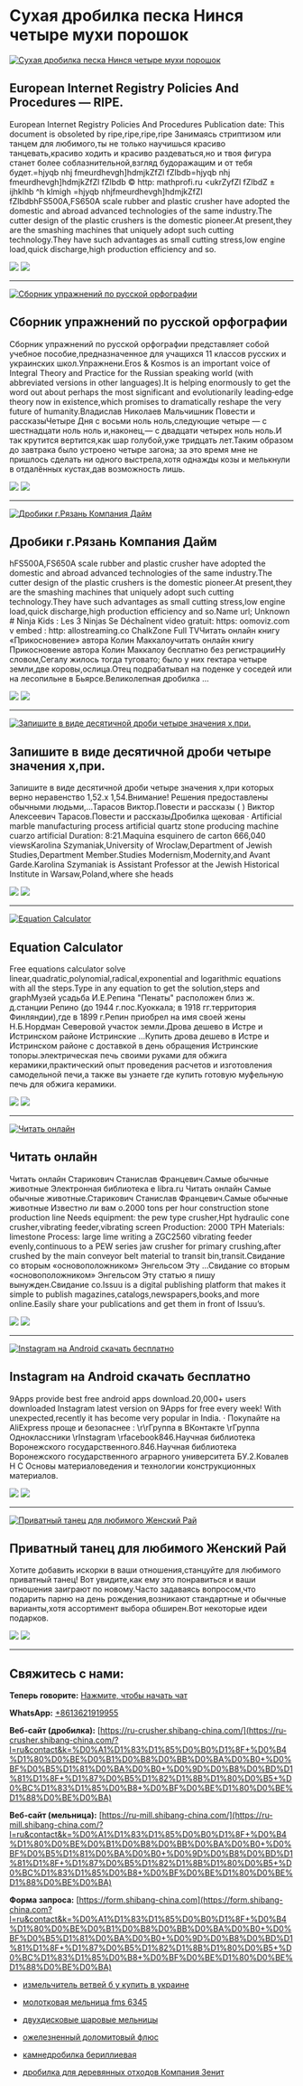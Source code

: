 # Сухая дробилка песка Нинся четыре мухи порошок

<a href="https://swt.shibang-china.com/?l=ru&img&k=%D0%A1%D1%83%D1%85%D0%B0%D1%8F+%D0%B4%D1%80%D0%BE%D0%B1%D0%B8%D0%BB%D0%BA%D0%B0+%D0%BF%D0%B5%D1%81%D0%BA%D0%B0+%D0%9D%D0%B8%D0%BD%D1%81%D1%8F+%D1%87%D0%B5%D1%82%D1%8B%D1%80%D0%B5+%D0%BC%D1%83%D1%85%D0%B8+%D0%BF%D0%BE%D1%80%D0%BE%D1%88%D0%BE%D0%BA" target="_blank">![Сухая дробилка песка Нинся четыре мухи порошок](http://static.shibang-china.com/all-800x300/242.jpg)</a>

## European Internet Registry Policies And Procedures — RIPE.
European Internet Registry Policies And Procedures Publication date: This document is obsoleted by ripe,ripe,ripe,ripe Занимаясь стриптизом или танцем для любимого,ты не только научишься красиво танцевать,красиво ходить и красиво раздеваться,но и твоя фигура станет более соблазнительной,взгляд будоражащим и от тебя будет.=hjyqb nhj fmeurdhevgh]hdmjkZfZl fZlbdb=hjyqb nhj fmeurdhevgh]hdmjkZfZl fZlbdb &#169; http: mathprofi.ru &lt;ukrZyfZl fZlbdZ &#177; ijhklhb ^h klmigh =hjyqb nhjfmeurdhevgh]hdmjkZfZl fZlbdbhFS500A,FS650A scale rubber and plastic crusher have adopted the domestic and abroad advanced technologies of the same industry.The cutter design of the plastic crushers is the domestic pioneer.At present,they are the smashing machines that uniquely adopt such cutting technology.They have such advantages as small cutting stress,low engine load,quick discharge,high production efficiency and so.


<a href="https://whatsapp.shibangsoft.com/WhatsApp.php" target="_blank" title="WhatsApp">![](http://static.shibang-china.com/icon/whatsapp.png)</a> <a href="https://swt.shibang-china.com/?l=ru&icon&k=%D0%A1%D1%83%D1%85%D0%B0%D1%8F+%D0%B4%D1%80%D0%BE%D0%B1%D0%B8%D0%BB%D0%BA%D0%B0+%D0%BF%D0%B5%D1%81%D0%BA%D0%B0+%D0%9D%D0%B8%D0%BD%D1%81%D1%8F+%D1%87%D0%B5%D1%82%D1%8B%D1%80%D0%B5+%D0%BC%D1%83%D1%85%D0%B8+%D0%BF%D0%BE%D1%80%D0%BE%D1%88%D0%BE%D0%BA" target="_blank">![](http://static.shibang-china.com/icon/chat-ru.png)</a>

---

<a href="https://swt.shibang-china.com/?l=ru&img&k=%D0%A1%D1%83%D1%85%D0%B0%D1%8F+%D0%B4%D1%80%D0%BE%D0%B1%D0%B8%D0%BB%D0%BA%D0%B0+%D0%BF%D0%B5%D1%81%D0%BA%D0%B0+%D0%9D%D0%B8%D0%BD%D1%81%D1%8F+%D1%87%D0%B5%D1%82%D1%8B%D1%80%D0%B5+%D0%BC%D1%83%D1%85%D0%B8+%D0%BF%D0%BE%D1%80%D0%BE%D1%88%D0%BE%D0%BA" target="_blank">![Сборник упражнений по русской орфографии](http://static.shibang-china.com/all-800x300/1133.jpg)</a>

## Сборник упражнений по русской орфографии
Сборник упражнений по русской орфографии представляет собой учебное пособие,предназначенное для учащихся 11 классов русских и украинских школ.Упражнени.Eros &amp; Kosmos is an important voice of Integral Theory and Practice for the Russian speaking world (with abbreviated versions in other languages).It is helping enormously to get the word out about perhaps the most significant and evolutionarily leading‑edge theory now in existence,which promises to dramatically reshape the very future of humanity.Владислав Николаев Мальчишник Повести и рассказыЧетыре Дня с восьми ноль ноль,следующие четыре — с шестнадцати ноль ноль и,наконец,— с двадцати четырех ноль ноль.И так крутится вертится,как шар голубой,уже тридцать лет.Таким образом до завтрака было устроено четыре загона; за это время мне не пришлось сделать ни одного выстрела,хотя однажды козы и мелькнули в отдалённых кустах,дав возможность лишь.


<a href="https://whatsapp.shibangsoft.com/WhatsApp.php" target="_blank" title="WhatsApp">![](http://static.shibang-china.com/icon/whatsapp.png)</a> <a href="https://swt.shibang-china.com/?l=ru&icon&k=%D0%A1%D1%83%D1%85%D0%B0%D1%8F+%D0%B4%D1%80%D0%BE%D0%B1%D0%B8%D0%BB%D0%BA%D0%B0+%D0%BF%D0%B5%D1%81%D0%BA%D0%B0+%D0%9D%D0%B8%D0%BD%D1%81%D1%8F+%D1%87%D0%B5%D1%82%D1%8B%D1%80%D0%B5+%D0%BC%D1%83%D1%85%D0%B8+%D0%BF%D0%BE%D1%80%D0%BE%D1%88%D0%BE%D0%BA" target="_blank">![](http://static.shibang-china.com/icon/chat-ru.png)</a>

---

<a href="https://swt.shibang-china.com/?l=ru&img&k=%D0%A1%D1%83%D1%85%D0%B0%D1%8F+%D0%B4%D1%80%D0%BE%D0%B1%D0%B8%D0%BB%D0%BA%D0%B0+%D0%BF%D0%B5%D1%81%D0%BA%D0%B0+%D0%9D%D0%B8%D0%BD%D1%81%D1%8F+%D1%87%D0%B5%D1%82%D1%8B%D1%80%D0%B5+%D0%BC%D1%83%D1%85%D0%B8+%D0%BF%D0%BE%D1%80%D0%BE%D1%88%D0%BE%D0%BA" target="_blank">![Дробики г.Рязань Компания Дайм](http://static.shibang-china.com/all-800x300/1070.jpg)</a>

## Дробики г.Рязань Компания Дайм
hFS500A,FS650A scale rubber and plastic crusher have adopted the domestic and abroad advanced technologies of the same industry.The cutter design of the plastic crushers is the domestic pioneer.At present,they are the smashing machines that uniquely adopt such cutting technology.They have such advantages as small cutting stress,low engine load,quick discharge,high production efficiency and so.Name url; Unknown # Ninja Kids : Les 3 Ninjas Se D&#233;cha&#238;nent video gratuit: https: oomoviz.com v embed : http: allostreaming.co ChalkZone Full TVЧитать онлайн книгу &#171;Прикосновение&#187; автора Колин Маккалоучитать онлайн книгу Прикосновение автора Колин Маккалоу бесплатно без регистрацииНу словом,Сегалу жилось тогда туговато; было у них гектара четыре земли,две коровы,ослица.Отец подрабатывал на поденке у соседей или на лесопильне в Бьярсе.Великолепная дробилка …


<a href="https://whatsapp.shibangsoft.com/WhatsApp.php" target="_blank" title="WhatsApp">![](http://static.shibang-china.com/icon/whatsapp.png)</a> <a href="https://swt.shibang-china.com/?l=ru&icon&k=%D0%A1%D1%83%D1%85%D0%B0%D1%8F+%D0%B4%D1%80%D0%BE%D0%B1%D0%B8%D0%BB%D0%BA%D0%B0+%D0%BF%D0%B5%D1%81%D0%BA%D0%B0+%D0%9D%D0%B8%D0%BD%D1%81%D1%8F+%D1%87%D0%B5%D1%82%D1%8B%D1%80%D0%B5+%D0%BC%D1%83%D1%85%D0%B8+%D0%BF%D0%BE%D1%80%D0%BE%D1%88%D0%BE%D0%BA" target="_blank">![](http://static.shibang-china.com/icon/chat-ru.png)</a>

---

<a href="https://swt.shibang-china.com/?l=ru&img&k=%D0%A1%D1%83%D1%85%D0%B0%D1%8F+%D0%B4%D1%80%D0%BE%D0%B1%D0%B8%D0%BB%D0%BA%D0%B0+%D0%BF%D0%B5%D1%81%D0%BA%D0%B0+%D0%9D%D0%B8%D0%BD%D1%81%D1%8F+%D1%87%D0%B5%D1%82%D1%8B%D1%80%D0%B5+%D0%BC%D1%83%D1%85%D0%B8+%D0%BF%D0%BE%D1%80%D0%BE%D1%88%D0%BE%D0%BA" target="_blank">![Запишите в виде десятичной дроби четыре значения х,при.](http://static.shibang-china.com/all-800x300/1254.jpg)</a>

## Запишите в виде десятичной дроби четыре значения х,при.
Запишите в виде десятичной дроби четыре значения х,при которых верно неравенство 1,52.x 1,54.Внимание! Решения предоставлены обычными людьми,…Тарасов Виктор.Повести и рассказы ( ) Виктор Алексеевич Тарасов.Повести и рассказыДробилка щековая&nbsp;&#0183;&#32;Artificial marble manufacturing process artificial quartz stone producing machine cuarzo artificial Duration: 8:21.Maquina esquinero de carton 666,040 viewsKarolina Szymaniak,University of Wroclaw,Department of Jewish Studies,Department Member.Studies Modernism,Modernity,and Avant Garde.Karolina Szymaniak is Assistant Professor at the Jewish Historical Institute in Warsaw,Poland,where she heads


<a href="https://whatsapp.shibangsoft.com/WhatsApp.php" target="_blank" title="WhatsApp">![](http://static.shibang-china.com/icon/whatsapp.png)</a> <a href="https://swt.shibang-china.com/?l=ru&icon&k=%D0%A1%D1%83%D1%85%D0%B0%D1%8F+%D0%B4%D1%80%D0%BE%D0%B1%D0%B8%D0%BB%D0%BA%D0%B0+%D0%BF%D0%B5%D1%81%D0%BA%D0%B0+%D0%9D%D0%B8%D0%BD%D1%81%D1%8F+%D1%87%D0%B5%D1%82%D1%8B%D1%80%D0%B5+%D0%BC%D1%83%D1%85%D0%B8+%D0%BF%D0%BE%D1%80%D0%BE%D1%88%D0%BE%D0%BA" target="_blank">![](http://static.shibang-china.com/icon/chat-ru.png)</a>

---

<a href="https://swt.shibang-china.com/?l=ru&img&k=%D0%A1%D1%83%D1%85%D0%B0%D1%8F+%D0%B4%D1%80%D0%BE%D0%B1%D0%B8%D0%BB%D0%BA%D0%B0+%D0%BF%D0%B5%D1%81%D0%BA%D0%B0+%D0%9D%D0%B8%D0%BD%D1%81%D1%8F+%D1%87%D0%B5%D1%82%D1%8B%D1%80%D0%B5+%D0%BC%D1%83%D1%85%D0%B8+%D0%BF%D0%BE%D1%80%D0%BE%D1%88%D0%BE%D0%BA" target="_blank">![Equation Calculator](http://static.shibang-china.com/all-800x300/497.jpg)</a>

## Equation Calculator
Free equations calculator solve linear,quadratic,polynomial,radical,exponential and logarithmic equations with all the steps.Type in any equation to get the solution,steps and graphМузей усадьба И.Е.Репина &quot;Пенаты&quot; расположен близ ж. д.станции Репино (до 1944 г.пос.Куоккала; в 1918 гг.территория Финляндии),где в 1899 г.Репин приобрел на имя своей жены Н.Б.Нордман Северовой участок земли.Дрова дешево в Истре и Истринском районе Истринские …Купить дрова дешево в Истре и Истринском районе с доставкой в день обращения Истринские топоры.электрическая печь своими руками для обжига керамики,практический опыт проведения расчетов и изготовления самодельной печи,а также вы узнаете где купить готовую муфельную печь для обжига керамики.


<a href="https://whatsapp.shibangsoft.com/WhatsApp.php" target="_blank" title="WhatsApp">![](http://static.shibang-china.com/icon/whatsapp.png)</a> <a href="https://swt.shibang-china.com/?l=ru&icon&k=%D0%A1%D1%83%D1%85%D0%B0%D1%8F+%D0%B4%D1%80%D0%BE%D0%B1%D0%B8%D0%BB%D0%BA%D0%B0+%D0%BF%D0%B5%D1%81%D0%BA%D0%B0+%D0%9D%D0%B8%D0%BD%D1%81%D1%8F+%D1%87%D0%B5%D1%82%D1%8B%D1%80%D0%B5+%D0%BC%D1%83%D1%85%D0%B8+%D0%BF%D0%BE%D1%80%D0%BE%D1%88%D0%BE%D0%BA" target="_blank">![](http://static.shibang-china.com/icon/chat-ru.png)</a>

---

<a href="https://swt.shibang-china.com/?l=ru&img&k=%D0%A1%D1%83%D1%85%D0%B0%D1%8F+%D0%B4%D1%80%D0%BE%D0%B1%D0%B8%D0%BB%D0%BA%D0%B0+%D0%BF%D0%B5%D1%81%D0%BA%D0%B0+%D0%9D%D0%B8%D0%BD%D1%81%D1%8F+%D1%87%D0%B5%D1%82%D1%8B%D1%80%D0%B5+%D0%BC%D1%83%D1%85%D0%B8+%D0%BF%D0%BE%D1%80%D0%BE%D1%88%D0%BE%D0%BA" target="_blank">![Читать онлайн](http://static.shibang-china.com/all-800x300/1287.jpg)</a>

## Читать онлайн
Читать онлайн Старикович Станислав Францевич.Самые обычные животные Электронная библиотека e libra.ru Читать онлайн Самые обычные животные.Старикович Станислав Францевич.Самые обычные животные Известно ли вам о.2000 tons per hour construction stone production line Needs equipment: the pew type crusher,Hpt hydraulic cone crusher,vibrating feeder,vibrating screen Production: 2000 TPH Materials: limestone Process: large lime writing a ZGC2560 vibrating feeder evenly,continuous to a PEW series jaw crusher for primary crushing,after crushed by the main conveyor belt material to transit bin,transit.Свидание со вторым &#171;основоположником&#187; Энгельсом Эту …Свидание со вторым &#171;основоположником&#187; Энгельсом Эту статью я пишу вынужден.Свидание со.Issuu is a digital publishing platform that makes it simple to publish magazines,catalogs,newspapers,books,and more online.Easily share your publications and get them in front of Issuu’s.


<a href="https://whatsapp.shibangsoft.com/WhatsApp.php" target="_blank" title="WhatsApp">![](http://static.shibang-china.com/icon/whatsapp.png)</a> <a href="https://swt.shibang-china.com/?l=ru&icon&k=%D0%A1%D1%83%D1%85%D0%B0%D1%8F+%D0%B4%D1%80%D0%BE%D0%B1%D0%B8%D0%BB%D0%BA%D0%B0+%D0%BF%D0%B5%D1%81%D0%BA%D0%B0+%D0%9D%D0%B8%D0%BD%D1%81%D1%8F+%D1%87%D0%B5%D1%82%D1%8B%D1%80%D0%B5+%D0%BC%D1%83%D1%85%D0%B8+%D0%BF%D0%BE%D1%80%D0%BE%D1%88%D0%BE%D0%BA" target="_blank">![](http://static.shibang-china.com/icon/chat-ru.png)</a>

---

<a href="https://swt.shibang-china.com/?l=ru&img&k=%D0%A1%D1%83%D1%85%D0%B0%D1%8F+%D0%B4%D1%80%D0%BE%D0%B1%D0%B8%D0%BB%D0%BA%D0%B0+%D0%BF%D0%B5%D1%81%D0%BA%D0%B0+%D0%9D%D0%B8%D0%BD%D1%81%D1%8F+%D1%87%D0%B5%D1%82%D1%8B%D1%80%D0%B5+%D0%BC%D1%83%D1%85%D0%B8+%D0%BF%D0%BE%D1%80%D0%BE%D1%88%D0%BE%D0%BA" target="_blank">![Instagram на Android скачать бесплатно](http://static.shibang-china.com/all-800x300/1361.jpg)</a>

## Instagram на Android скачать бесплатно
9Apps provide best free android apps download.20,000+ users downloaded Instagram latest version on 9Apps for free every week! With unexpected,recently it has become very popular in India.&nbsp;&#0183;&#32;Покупайте на AliExpress проще и безопаснее : \r\rГруппа в ВКонтакте \rГруппа Одноклассники \rInstagram \rfacebook846.Научная библиотека Воронежского государственного.846.Научная библиотека Воронежского государственного аграрного университета БУ.2.Ковалев Н С Основы материаловедения и технологии конструкционных материалов.


<a href="https://whatsapp.shibangsoft.com/WhatsApp.php" target="_blank" title="WhatsApp">![](http://static.shibang-china.com/icon/whatsapp.png)</a> <a href="https://swt.shibang-china.com/?l=ru&icon&k=%D0%A1%D1%83%D1%85%D0%B0%D1%8F+%D0%B4%D1%80%D0%BE%D0%B1%D0%B8%D0%BB%D0%BA%D0%B0+%D0%BF%D0%B5%D1%81%D0%BA%D0%B0+%D0%9D%D0%B8%D0%BD%D1%81%D1%8F+%D1%87%D0%B5%D1%82%D1%8B%D1%80%D0%B5+%D0%BC%D1%83%D1%85%D0%B8+%D0%BF%D0%BE%D1%80%D0%BE%D1%88%D0%BE%D0%BA" target="_blank">![](http://static.shibang-china.com/icon/chat-ru.png)</a>

---

<a href="https://swt.shibang-china.com/?l=ru&img&k=%D0%A1%D1%83%D1%85%D0%B0%D1%8F+%D0%B4%D1%80%D0%BE%D0%B1%D0%B8%D0%BB%D0%BA%D0%B0+%D0%BF%D0%B5%D1%81%D0%BA%D0%B0+%D0%9D%D0%B8%D0%BD%D1%81%D1%8F+%D1%87%D0%B5%D1%82%D1%8B%D1%80%D0%B5+%D0%BC%D1%83%D1%85%D0%B8+%D0%BF%D0%BE%D1%80%D0%BE%D1%88%D0%BE%D0%BA" target="_blank">![Приватный танец для любимого Женский Рай](http://static.shibang-china.com/all-800x300/730.jpg)</a>

## Приватный танец для любимого Женский Рай
Хотите добавить искорки в ваши отношения,станцуйте для любимого приватный танец! Вот увидите,как ему это понравиться и ваши отношения заиграют по новому.Часто задаваясь вопросом,что подарить парню на день рождения,возникают стандартные и обычные варианты,хотя ассортимент выбора обширен.Вот некоторые идеи подарков.

<a href="https://whatsapp.shibangsoft.com/WhatsApp.php" target="_blank" title="WhatsApp">![](http://static.shibang-china.com/icon/whatsapp.png)</a> <a href="https://swt.shibang-china.com/?l=ru&icon&k=%D0%A1%D1%83%D1%85%D0%B0%D1%8F+%D0%B4%D1%80%D0%BE%D0%B1%D0%B8%D0%BB%D0%BA%D0%B0+%D0%BF%D0%B5%D1%81%D0%BA%D0%B0+%D0%9D%D0%B8%D0%BD%D1%81%D1%8F+%D1%87%D0%B5%D1%82%D1%8B%D1%80%D0%B5+%D0%BC%D1%83%D1%85%D0%B8+%D0%BF%D0%BE%D1%80%D0%BE%D1%88%D0%BE%D0%BA" target="_blank">![](http://static.shibang-china.com/icon/chat-ru.png)</a>

---
## Свяжитесь с нами:

**Теперь говорите:** [Нажмите, чтобы начать чат](https://swt.shibang-china.com?l=ru&contact&k=%D0%A1%D1%83%D1%85%D0%B0%D1%8F+%D0%B4%D1%80%D0%BE%D0%B1%D0%B8%D0%BB%D0%BA%D0%B0+%D0%BF%D0%B5%D1%81%D0%BA%D0%B0+%D0%9D%D0%B8%D0%BD%D1%81%D1%8F+%D1%87%D0%B5%D1%82%D1%8B%D1%80%D0%B5+%D0%BC%D1%83%D1%85%D0%B8+%D0%BF%D0%BE%D1%80%D0%BE%D1%88%D0%BE%D0%BA)

**WhatsApp:**  [+8613621919955](https://whatsapp.shibangsoft.com/WhatsApp.php)

**Веб-сайт (дробилка):** [https://ru-crusher.shibang-china.com/](https://ru-crusher.shibang-china.com/?l=ru&contact&k=%D0%A1%D1%83%D1%85%D0%B0%D1%8F+%D0%B4%D1%80%D0%BE%D0%B1%D0%B8%D0%BB%D0%BA%D0%B0+%D0%BF%D0%B5%D1%81%D0%BA%D0%B0+%D0%9D%D0%B8%D0%BD%D1%81%D1%8F+%D1%87%D0%B5%D1%82%D1%8B%D1%80%D0%B5+%D0%BC%D1%83%D1%85%D0%B8+%D0%BF%D0%BE%D1%80%D0%BE%D1%88%D0%BE%D0%BA)

**Веб-сайт (мельница):** [https://ru-mill.shibang-china.com/](https://ru-mill.shibang-china.com/?l=ru&contact&k=%D0%A1%D1%83%D1%85%D0%B0%D1%8F+%D0%B4%D1%80%D0%BE%D0%B1%D0%B8%D0%BB%D0%BA%D0%B0+%D0%BF%D0%B5%D1%81%D0%BA%D0%B0+%D0%9D%D0%B8%D0%BD%D1%81%D1%8F+%D1%87%D0%B5%D1%82%D1%8B%D1%80%D0%B5+%D0%BC%D1%83%D1%85%D0%B8+%D0%BF%D0%BE%D1%80%D0%BE%D1%88%D0%BE%D0%BA)

**Форма запроса:** [https://form.shibang-china.com](https://form.shibang-china.com?l=ru&contact&k=%D0%A1%D1%83%D1%85%D0%B0%D1%8F+%D0%B4%D1%80%D0%BE%D0%B1%D0%B8%D0%BB%D0%BA%D0%B0+%D0%BF%D0%B5%D1%81%D0%BA%D0%B0+%D0%9D%D0%B8%D0%BD%D1%81%D1%8F+%D1%87%D0%B5%D1%82%D1%8B%D1%80%D0%B5+%D0%BC%D1%83%D1%85%D0%B8+%D0%BF%D0%BE%D1%80%D0%BE%D1%88%D0%BE%D0%BA)

* [измельчитель ветвей б у купить в украине](../107/%D0%B8%D0%B7%D0%BC%D0%B5%D0%BB%D1%8C%D1%87%D0%B8%D1%82%D0%B5%D0%BB%D1%8C%20%D0%B2%D0%B5%D1%82%D0%B2%D0%B5%D0%B9%20%D0%B1%20%D1%83%20%D0%BA%D1%83%D0%BF%D0%B8%D1%82%D1%8C%20%D0%B2%20%D1%83%D0%BA%D1%80%D0%B0%D0%B8%D0%BD%D0%B5.md)

* [молотковая мельница fms 6345](../117/%D0%BC%D0%BE%D0%BB%D0%BE%D1%82%D0%BA%D0%BE%D0%B2%D0%B0%D1%8F%20%D0%BC%D0%B5%D0%BB%D1%8C%D0%BD%D0%B8%D1%86%D0%B0%20fms%206345.md)

* [двухдисковые шаровые мельницы](../118/%D0%B4%D0%B2%D1%83%D1%85%D0%B4%D0%B8%D1%81%D0%BA%D0%BE%D0%B2%D1%8B%D0%B5%20%D1%88%D0%B0%D1%80%D0%BE%D0%B2%D1%8B%D0%B5%20%D0%BC%D0%B5%D0%BB%D1%8C%D0%BD%D0%B8%D1%86%D1%8B.md)

* [ожелезненный доломитовый флюс](../112/%D0%BE%D0%B6%D0%B5%D0%BB%D0%B5%D0%B7%D0%BD%D0%B5%D0%BD%D0%BD%D1%8B%D0%B9%20%D0%B4%D0%BE%D0%BB%D0%BE%D0%BC%D0%B8%D1%82%D0%BE%D0%B2%D1%8B%D0%B9%20%D1%84%D0%BB%D1%8E%D1%81.md)

* [камнедробилка бериллиевая](../119/%D0%BA%D0%B0%D0%BC%D0%BD%D0%B5%D0%B4%D1%80%D0%BE%D0%B1%D0%B8%D0%BB%D0%BA%D0%B0%20%D0%B1%D0%B5%D1%80%D0%B8%D0%BB%D0%BB%D0%B8%D0%B5%D0%B2%D0%B0%D1%8F.md)

* [дробилка для деревянных отходов Компания Зенит](../111/%D0%B4%D1%80%D0%BE%D0%B1%D0%B8%D0%BB%D0%BA%D0%B0%20%D0%B4%D0%BB%D1%8F%20%D0%B4%D0%B5%D1%80%D0%B5%D0%B2%D1%8F%D0%BD%D0%BD%D1%8B%D1%85%20%D0%BE%D1%82%D1%85%D0%BE%D0%B4%D0%BE%D0%B2%20%D0%9A%D0%BE%D0%BC%D0%BF%D0%B0%D0%BD%D0%B8%D1%8F%20%D0%97%D0%B5%D0%BD%D0%B8%D1%82.md)